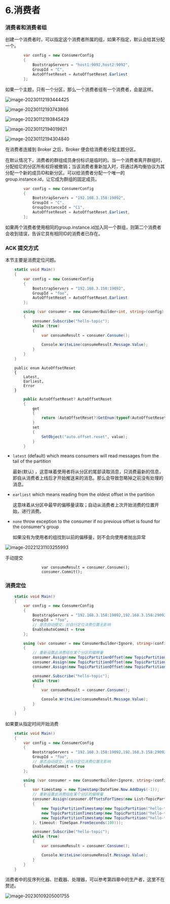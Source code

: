 # 6.消费者



### 消费者和消费者组

创建一个消费者时，可以指定这个消费者所属的组，如果不指定，默认会给其分配一个。



```csharp
        var config = new ConsumerConfig
        {
            BootstrapServers = "host1:9092,host2:9092",
            GroupId = "C",
            AutoOffsetReset = AutoOffsetReset.Earliest
        };
```



如果一个主题，只有一个分区，那么一个消费者组有一个消费者，会是这样。



![image-20230112193444425](images/image-20230112193444425.png)

![image-20230112193743866](images/image-20230112193743866.png)

![image-20230112193845429](images/image-20230112193845429.png)

![image-20230112194019821](images/image-20230112194019821.png)

![image-20230112194304840](images/image-20230112194304840.png)



在消费者连接到 Broker 之后，Broker 便会给消费者分配主题分区。

在默认情况下，消费者的群组成员身份标识是临时的。当一个消费者离开群组时，分配给它的分区所有权将被撤销；当该消费者重新加入时，将通过再均衡协议为其分配一个新的成员ID和新分区。可以给消费者分配一个唯一的group.instance.id，让它成为群组的固定成员。

```csharp
        var config = new ConsumerConfig
        {
            BootstrapServers = "192.168.3.158:19092",
            GroupId = "C",
            GroupInstanceId = "C1",
            AutoOffsetReset = AutoOffsetReset.Earliest,
        };
```

如果两个消费者使用相同的group.instance.id加入同一个群组，则第二个消费者会收到错误，告诉它具有相同ID的消费者已存在。



### ACK 提交方式

本节主要是消费定位问题。

```csharp
    static void Main()
    {
        var config = new ConsumerConfig
        {
            BootstrapServers = "192.168.3.158:19092",
            GroupId = "foo",
            AutoOffsetReset = AutoOffsetReset.Earliest
        };

        using (var consumer = new ConsumerBuilder<int, string>(config).Build())
        {
            consumer.Subscribe("hello-topic");
            while (true)
            {
                var consumeResult = consumer.Consume();
                
                Console.WriteLine(consumeResult.Message.Value);
            }
        }
    }
```



```
    public enum AutoOffsetReset
    {
        Latest,
        Earliest,
        Error
    }
```

```csharp
        public AutoOffsetReset? AutoOffsetReset
        {
            get
            {
                return (AutoOffsetReset?)GetEnum(typeof(AutoOffsetReset), "auto.offset.reset");
            }
            set
            {
                SetObject("auto.offset.reset", value);
            }
        }
```



- `latest` (default) which means consumers will read messages from the tail of the partition

  最新(默认) ，这意味着使用者将从分区的尾部读取消息，只消费最新的信息，即自从消费者上线后才开始推送来的消息。那么会导致忽略掉之前没有处理的消息。

- `earliest` which means reading from the oldest offset in the partition

  这意味着从分区中最早的偏移量读取；自动从消费者上次开始消费的位置开始，进行消费。

- `none` throw exception to the consumer if no previous offset is found for the consumer's group

  如果没有为使用者的组找到以前的偏移量，则不会向使用者抛出异常

![image-20221231103255993](images/image-20221231103255993.png)



手动提交

```
                var consumeResult = consumer.Consume();
                consumer.Commit();
```





### 消费定位

```csharp
    static void Main()
    {
        var config = new ConsumerConfig
        {
            BootstrapServers = "192.168.3.158:19092,192.168.3.158:29092,192.168.3.158:39092",
            GroupId = "foo",
            // 是否自动提交，对自行定位消费位置无影响
            EnableAutoCommit = true
        };

        using (var consumer = new ConsumerBuilder<Ignore, string>(config).Build())
        {
            // 重新设置此消费组在某个分区的偏移量
            consumer.Assign(new TopicPartitionOffset(new TopicPartition("hello-topic", new Partition(0)), new Offset(0)));
            consumer.Assign(new TopicPartitionOffset(new TopicPartition("hello-topic", new Partition(1)), new Offset(0)));
            consumer.Assign(new TopicPartitionOffset(new TopicPartition("hello-topic", new Partition(2)), new Offset(0)));

            consumer.Subscribe("hello-topic");
            while (true)
            {
                var consumeResult = consumer.Consume();

                Console.WriteLine(consumeResult.Message.Value);
            }
        }
    }
```



如果要从指定时间开始消费

```csharp
    static void Main()
    {
        var config = new ConsumerConfig
        {
            BootstrapServers = "192.168.3.158:19092,192.168.3.158:29092,192.168.3.158:39092",
            GroupId = "foo",
            // 是否自动提交，对自行定位消费位置无影响
            EnableAutoCommit = true
        };

        using (var consumer = new ConsumerBuilder<Ignore, string>(config).Build())
        {
            var timestamp = new Timestamp(DateTime.Now.AddDays(-1));
            // 重新设置此消费组在某个分区的偏移量
            consumer.Assign(consumer.OffsetsForTimes(new List<TopicPartitionTimestamp>
            {
                new TopicPartitionTimestamp(new TopicPartition("hello-topic", new Partition(0)),timestamp),
                new TopicPartitionTimestamp(new TopicPartition("hello-topic", new Partition(1)),timestamp),
                new TopicPartitionTimestamp(new TopicPartition("hello-topic", new Partition(2)),timestamp)
            }, timeout: TimeSpan.FromSeconds(100)));

            consumer.Subscribe("hello-topic");
            while (true)
            {
                var consumeResult = consumer.Consume();

                Console.WriteLine(consumeResult.Message.Value);
            }
        }
    }
```



消费者中的反序列化器、拦截器、处理器，可以参考第四章中的生产者，这里不在赘述。

![image-20230109205001755](images/image-20230109205001755.png)



